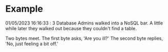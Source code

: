 # Example

<!-- replace-with-date starts -->
01/05/2023 16:16:33 : 3 Database Admins walked into a NoSQL bar. A little while later they walked out because they couldn't find a table.
<!-- replace-with-date ends -->

<!-- replace-with-joke starts -->
Two bytes meet. The first byte asks, 'Are you ill?' The second byte replies, 'No, just feeling a bit off.'
<!-- replace-with-joke ends -->